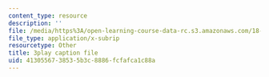 ```yaml
---
content_type: resource
description: ''
file: /media/https%3A/open-learning-course-data-rc.s3.amazonaws.com/18-085-computational-science-and-engineering-i-fall-2008/4130556738535b3c8886fcfafca1c88a_StnOg-q2tS8.vtt
file_type: application/x-subrip
resourcetype: Other
title: 3play caption file
uid: 41305567-3853-5b3c-8886-fcfafca1c88a
---
```

